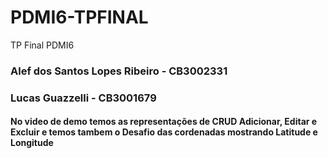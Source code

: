 # PDMI6-TPFINAL

TP Final PDMI6

### Alef dos Santos Lopes Ribeiro - CB3002331

### Lucas Guazzelli - CB3001679

#### No video de demo temos as representações de CRUD Adicionar, Editar e Excluir e temos tambem o Desafio das cordenadas mostrando Latitude e Longitude
